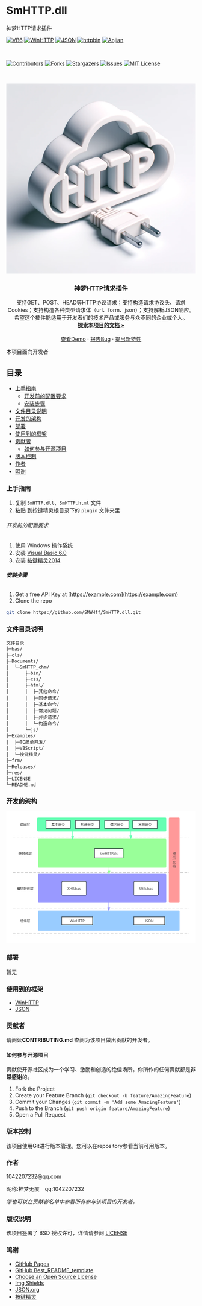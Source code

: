 # SmHTTP.dll

神梦HTTP请求插件

<!-- PROJECT SHIELDS -->
[![VB6][VB6-shield]][VB6-url]
[![WinHTTP][WinHTTP-shield]][WinHTTP-url]
[![JSON][JSON-shield]][JSON-url]
[![httpbin][httpbin-shield]][httpbin-url]
[![Anjian][anjian-shield]][anjian-url]

<br />

[![Contributors][contributors-shield]][contributors-url]
[![Forks][forks-shield]][forks-url]
[![Stargazers][stars-shield]][stars-url]
[![Issues][issues-shield]][issues-url]
[![MIT License][license-shield]][license-url]

<!-- PROJECT LOGO -->
<br />

<p align="center">
  <a href="https://github.com/SMWHff/SmHTTP.dll/">
    <img src="logo.png" alt="Logo">
  </a>

  <h3 align="center">神梦HTTP请求插件</h3>
  <p align="center">
  支持GET、POST、HEAD等HTTP协议请求；支持构造请求协议头、请求Cookies；支持构造各种类型请求体（url、form、json）；支持解析JSON响应。希望这个插件能适用于开发者们的技术产品或服务与众不同的企业或个人。
    <br />
    <a href="https://github.com/SMWHff/SmHTTP.dll/Documents/SmHTTP.html"><strong>探索本项目的文档 »</strong></a>
    <br />
    <br />
    <a href="https://github.com/SMWHff/SmHTTP.dll/Examples">查看Demo</a>
    ·
    <a href="https://github.com/SMWHff/SmHTTP.dll/issues">报告Bug</a>
    ·
    <a href="https://github.com/SMWHff/SmHTTP.dll/issues">提出新特性</a>
  </p>

</p>


 本项目面向开发者
 
## 目录

- [上手指南](#上手指南)
  - [开发前的配置要求](#开发前的配置要求)
  - [安装步骤](#安装步骤)
- [文件目录说明](#文件目录说明)
- [开发的架构](#开发的架构)
- [部署](#部署)
- [使用到的框架](#使用到的框架)
- [贡献者](#贡献者)
  - [如何参与开源项目](#如何参与开源项目)
- [版本控制](#版本控制)
- [作者](#作者)
- [鸣谢](#鸣谢)

### 上手指南
1. 复制 `SmHTTP.dll`、`SmHTTP.html` 文件
2. 粘贴 到按键精灵根目录下的 `plugin` 文件夹里


###### 开发前的配置要求
1. 使用 Windows 操作系统
2. 安装 [Visual Basic 6.0][VB6-url]
3. 安装 [按键精灵2014][anjian-url]


###### **安装步骤**
1. Get a free API Key at [https://example.com](https://example.com)
2. Clone the repo
```sh
git clone https://github.com/SMWHff/SmHTTP.dll.git
```


### 文件目录说明

```
文件目录
├─bas/
├─cls/
├─Documents/
│  └─SmHTTP_chm/
│      ├─bin/
│      ├─css/
│      ├─html/
│      │  ├─其他命令/
│      │  ├─同步请求/
│      │  ├─基本命令/
│      │  ├─常见问题/
│      │  ├─异步请求/
│      │  └─构造命令/
│      └─js/
├─Examples/
│  ├─TC简单开发/
│  ├─VBScript/
│  └─按键精灵/
├─frm/
├─Releases/
├─res/
├─LICENSE
└─README.md
```


### 开发的架构 
![ARCHITECTURE](ARCHITECTURE.png)


### 部署
暂无


### 使用到的框架
- [WinHTTP](https://learn.microsoft.com/zh-cn/windows/win32/winhttp/using-winhttp)
- [JSON](https://www.json.org/json-zh.html)


### 贡献者
请阅读**CONTRIBUTING.md** 查阅为该项目做出贡献的开发者。


#### 如何参与开源项目
贡献使开源社区成为一个学习、激励和创造的绝佳场所。你所作的任何贡献都是**非常感谢**的。
1. Fork the Project
2. Create your Feature Branch (`git checkout -b feature/AmazingFeature`)
3. Commit your Changes (`git commit -m 'Add some AmazingFeature'`)
4. Push to the Branch (`git push origin feature/AmazingFeature`)
5. Open a Pull Request



### 版本控制
该项目使用Git进行版本管理。您可以在repository参看当前可用版本。


### 作者
1042207232@qq.com

昵称:神梦无痕  &ensp; qq:1042207232    

 *您也可以在贡献者名单中参看所有参与该项目的开发者。*



### 版权说明
该项目签署了 BSD 授权许可，详情请参阅 [LICENSE](https://github.com/SMWHff/SmHTTP.dll/blob/master/LICENSE)



### 鸣谢
- [GitHub Pages](https://pages.github.com)
- [GitHub Best_README_template](https://github.com/shaojintian/Best_README_template)
- [Choose an Open Source License](https://choosealicense.com)
- [Img Shields](https://shields.io)
- [JSON.org](https://www.json.org/)
- [按键精灵](https://www.anjian.com/)



<!-- links -->
[your-project-path]:SMWHff/SmHTTP.dll
[contributors-shield]: https://img.shields.io/github/contributors/SMWHff/SmHTTP.dll.svg?style=flat-square
[contributors-url]: https://github.com/SMWHff/SmHTTP.dll/graphs/contributors
[forks-shield]: https://img.shields.io/github/forks/SMWHff/SmHTTP.dll.svg?style=flat-square
[forks-url]: https://github.com/SMWHff/SmHTTP.dll/network/members
[stars-shield]: https://img.shields.io/github/stars/SMWHff/SmHTTP.dll.svg?style=flat-square
[stars-url]: https://github.com/SMWHff/SmHTTP.dll/stargazers
[issues-shield]: https://img.shields.io/github/issues/SMWHff/SmHTTP.dll.svg?style=flat-square
[issues-url]: https://img.shields.io/github/issues/SMWHff/SmHTTP.dll.svg
[license-shield]: https://img.shields.io/github/license/SMWHff/SmHTTP.dll.svg?style=flat-square
[license-url]: https://github.com/SMWHff/SmHTTP.dll/blob/master/LICENSE.txt
[linkedin-shield]: https://img.shields.io/badge/-LinkedIn-black.svg?style=flat-square&logo=linkedin&colorB=555
[linkedin-url]: https://linkedin.com/in/SMWHff
[VB6-shield]: https://img.shields.io/badge/Visual%20Basic-6.0-blue?labelColor=512BD4
[VB6-url]: https://pc.qq.com/detail/19/detail_91139.html
[anjian-shield]: https://img.shields.io/badge/%E6%8C%89%E9%94%AE%E7%B2%BE%E7%81%B5-2014-white?logoColor=24ab5e&labelColor=24ab5e
[anjian-url]: http://www.anjian.com/
[WinHTTP-shield]: https://img.shields.io/badge/WinHTTP-5.1-blue
[WinHTTP-url]: https://learn.microsoft.com/zh-cn/windows/win32/winhttp/using-winhttp
[JSON-shield]: https://img.shields.io/badge/JSON-2009.4-blue
[JSON-url]: http://www.ediy.co.nz/vbjson-json-parser-library-in-vb6-xidc55680.html
[httpbin-shield]: https://img.shields.io/badge/httpbin.org-0.9.2-blue
[httpbin-url]: https://httpbin.org/



